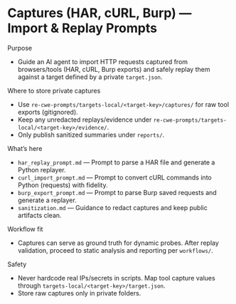 # Captures (HAR, cURL, Burp) — Import & Replay Prompts

Purpose
- Guide an AI agent to import HTTP requests captured from browsers/tools (HAR, cURL, Burp exports) and safely replay them against a target defined by a private `target.json`.

Where to store private captures
- Use `re-cwe-prompts/targets-local/<target-key>/captures/` for raw tool exports (gitignored).
- Keep any unredacted replays/evidence under `re-cwe-prompts/targets-local/<target-key>/evidence/`.
- Only publish sanitized summaries under `reports/`.

What’s here
- `har_replay_prompt.md` — Prompt to parse a HAR file and generate a Python replayer.
- `curl_import_prompt.md` — Prompt to convert cURL commands into Python (requests) with fidelity.
- `burp_export_prompt.md` — Prompt to parse Burp saved requests and generate a replayer.
- `sanitization.md` — Guidance to redact captures and keep public artifacts clean.

Workflow fit
- Captures can serve as ground truth for dynamic probes. After replay validation, proceed to static analysis and reporting per `workflows/`.

Safety
- Never hardcode real IPs/secrets in scripts. Map tool capture values through `targets-local/<target-key>/target.json`.
- Store raw captures only in private folders.
